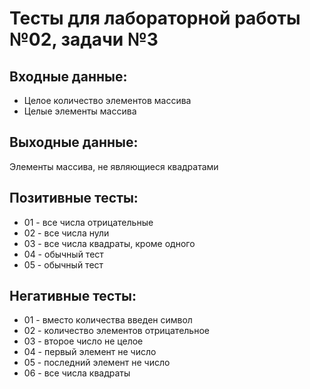 # Тесты для лабораторной работы №02, задачи №3

## Входные данные:
- Целое количество элементов массива
- Целые элементы массива

## Выходные данные:
Элементы массива, не являющиеся квадратами

## Позитивные тесты:
- 01 - все числа отрицательные
- 02 - все числа нули
- 03 - все числа квадраты, кроме одного
- 04 - обычный тест
- 05 - обычный тест

## Негативные тесты:
- 01 - вместо количества введен символ
- 02 - количество элементов отрицательное
- 03 - второе число не целое
- 04 - первый элемент не число
- 05 - последний элемент не число
- 06 - все числа квадраты
